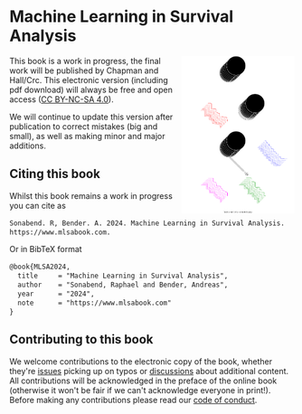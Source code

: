 # Machine Learning in Survival Analysis

<img src="book/Figures/cover_inverse.svg" align="right" width = "200" />

This book is a work in progress, the final work will be published by Chapman and Hall/Crc.
This electronic version (including pdf download) will always be free and open access ([CC BY-NC-SA 4.0](https://creativecommons.org/licenses/by-nc-sa/4.0/)).

We will continue to update this version after publication to correct mistakes (big and small), as well as making minor and major additions.

## Citing this book

Whilst this book remains a work in progress you can cite as

```
Sonabend. R, Bender. A. 2024. Machine Learning in Survival Analysis.
https://www.mlsabook.com.
```

Or in BibTeX format

```
@book{MLSA2024,
  title     = "Machine Learning in Survival Analysis",
  author    = "Sonabend, Raphael and Bender, Andreas",
  year      = "2024",
  note      = "https://www.mlsabook.com"
}
```

## Contributing to this book

We welcome contributions to the electronic copy of the book, whether they're [issues](https://github.com/mlsa-book/MLSA/issues) picking up on typos or [discussions](https://github.com/mlsa-book/MLSA/discussions) about additional content.
All contributions will be acknowledged in the preface of the online book (otherwise it won't be fair if we can't acknowledge everyone in print!).
Before making any contributions please read our [code of conduct](https://github.com/mlsa-book/MLSA?tab=coc-ov-file#readme).
